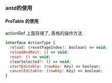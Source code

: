 ### antd的使用

#### ProTable 的使用

actionRef 上面存储了, 表格的操作方法
```js
interface ActionType {
  reload: (resetPageIndex?: boolean) => void;
  reloadAndRest: () => void;
  reset: () => void;
  clearSelected?: () => void;
  startEditable: (rowKey: Key) => boolean;
  cancelEditable: (rowKey: Key) => boolean;
}
```